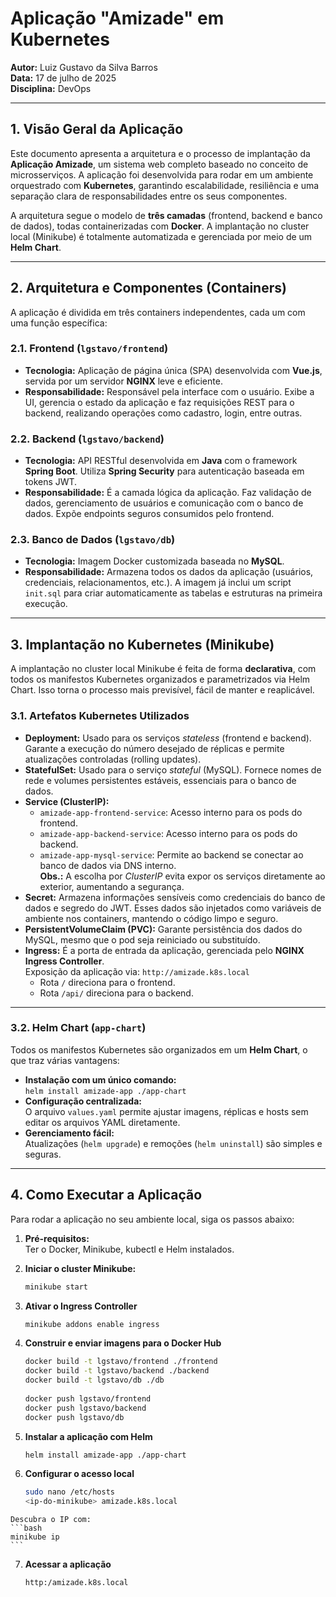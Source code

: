 # Aplicação "Amizade" em Kubernetes

**Autor:** Luiz Gustavo da Silva Barros  
**Data:** 17 de julho de 2025  
**Disciplina:** DevOps  

---

## 1. Visão Geral da Aplicação

Este documento apresenta a arquitetura e o processo de implantação da **Aplicação Amizade**, um sistema web completo baseado no conceito de microsserviços. A aplicação foi desenvolvida para rodar em um ambiente orquestrado com **Kubernetes**, garantindo escalabilidade, resiliência e uma separação clara de responsabilidades entre os seus componentes.

A arquitetura segue o modelo de **três camadas** (frontend, backend e banco de dados), todas containerizadas com **Docker**. A implantação no cluster local (Minikube) é totalmente automatizada e gerenciada por meio de um **Helm Chart**.

---

## 2. Arquitetura e Componentes (Containers)

A aplicação é dividida em três containers independentes, cada um com uma função específica:

### 2.1. Frontend (`lgstavo/frontend`)

- **Tecnologia:** Aplicação de página única (SPA) desenvolvida com **Vue.js**, servida por um servidor **NGINX** leve e eficiente.  
- **Responsabilidade:** Responsável pela interface com o usuário. Exibe a UI, gerencia o estado da aplicação e faz requisições REST para o backend, realizando operações como cadastro, login, entre outras.

### 2.2. Backend (`lgstavo/backend`)

- **Tecnologia:** API RESTful desenvolvida em **Java** com o framework **Spring Boot**. Utiliza **Spring Security** para autenticação baseada em tokens JWT.  
- **Responsabilidade:** É a camada lógica da aplicação. Faz validação de dados, gerenciamento de usuários e comunicação com o banco de dados. Expõe endpoints seguros consumidos pelo frontend.

### 2.3. Banco de Dados (`lgstavo/db`)

- **Tecnologia:** Imagem Docker customizada baseada no **MySQL**.  
- **Responsabilidade:** Armazena todos os dados da aplicação (usuários, credenciais, relacionamentos, etc.). A imagem já inclui um script `init.sql` para criar automaticamente as tabelas e estruturas na primeira execução.

---

## 3. Implantação no Kubernetes (Minikube)

A implantação no cluster local Minikube é feita de forma **declarativa**, com todos os manifestos Kubernetes organizados e parametrizados via Helm Chart. Isso torna o processo mais previsível, fácil de manter e reaplicável.

### 3.1. Artefatos Kubernetes Utilizados

- **Deployment:** Usado para os serviços *stateless* (frontend e backend). Garante a execução do número desejado de réplicas e permite atualizações controladas (rolling updates).
- **StatefulSet:** Usado para o serviço *stateful* (MySQL). Fornece nomes de rede e volumes persistentes estáveis, essenciais para o banco de dados.
- **Service (ClusterIP):**
  - `amizade-app-frontend-service`: Acesso interno para os pods do frontend.
  - `amizade-app-backend-service`: Acesso interno para os pods do backend.
  - `amizade-app-mysql-service`: Permite ao backend se conectar ao banco de dados via DNS interno.  
  **Obs.:** A escolha por *ClusterIP* evita expor os serviços diretamente ao exterior, aumentando a segurança.
- **Secret:** Armazena informações sensíveis como credenciais do banco de dados e segredo do JWT. Esses dados são injetados como variáveis de ambiente nos containers, mantendo o código limpo e seguro.
- **PersistentVolumeClaim (PVC):** Garante persistência dos dados do MySQL, mesmo que o pod seja reiniciado ou substituído.
- **Ingress:** É a porta de entrada da aplicação, gerenciada pelo **NGINX Ingress Controller**.  
  Exposição da aplicação via: `http://amizade.k8s.local`
  - Rota `/` direciona para o frontend.
  - Rota `/api/` direciona para o backend.

---

### 3.2. Helm Chart (`app-chart`)

Todos os manifestos Kubernetes são organizados em um **Helm Chart**, o que traz várias vantagens:

- **Instalação com um único comando:**  
  `helm install amizade-app ./app-chart`
- **Configuração centralizada:**  
  O arquivo `values.yaml` permite ajustar imagens, réplicas e hosts sem editar os arquivos YAML diretamente.
- **Gerenciamento fácil:**  
  Atualizações (`helm upgrade`) e remoções (`helm uninstall`) são simples e seguras.

---

## 4. Como Executar a Aplicação

  Para rodar a aplicação no seu ambiente local, siga os passos abaixo:
  
  1. **Pré-requisitos:**  
     Ter o Docker, Minikube, kubectl e Helm instalados.
  
  2. **Iniciar o cluster Minikube:**  
     ```bash
     minikube start
     ```
  3. **Ativar o Ingress Controller**
     ```bash
     minikube addons enable ingress
     ```
  4. **Construir e enviar imagens para o Docker Hub**
     ```bash
     docker build -t lgstavo/frontend ./frontend  
     docker build -t lgstavo/backend ./backend  
     docker build -t lgstavo/db ./db  
      
     docker push lgstavo/frontend  
     docker push lgstavo/backend  
     docker push lgstavo/db
     ```
  5. **Instalar a aplicação com Helm**
     ```bash
     helm install amizade-app ./app-chart
     ```
  6. **Configurar o acesso local**
     ```bash
     sudo nano /etc/hosts
     <ip-do-minikube> amizade.k8s.local
     ```
    Descubra o IP com:
    ```bash
    minikube ip
    ```
  7. **Acessar a aplicação**
     ```bash
     http:/amizade.k8s.local
     ```
